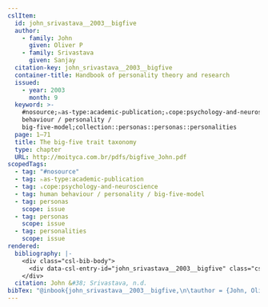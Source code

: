 ```yaml
---
cslItem:
  id: john_srivastava__2003__bigfive
  author:
    - family: John
      given: Oliver P
    - family: Srivastava
      given: Sanjay
  citation-key: john_srivastava__2003__bigfive
  container-title: Handbook of personality theory and research
  issued:
    - year: 2003
      month: 9
  keyword: >-
    #nosource;ₕas-type:academic-publication;ₛcope:psychology-and-neuroscience;human
    behaviour / personality /
    big-five-model;collection::personas::personas::personalities
  page: 1–71
  title: The big-five trait taxonomy
  type: chapter
  URL: http://moityca.com.br/pdfs/bigfive_John.pdf
scopedTags:
  - tag: "#nosource"
  - tag: ₕas-type:academic-publication
  - tag: ₛcope:psychology-and-neuroscience
  - tag: human behaviour / personality / big-five-model
  - tag: personas
    scope: issue
  - tag: personas
    scope: issue
  - tag: personalities
    scope: issue
rendered:
  bibliography: |-
    <div class="csl-bib-body">
      <div data-csl-entry-id="john_srivastava__2003__bigfive" class="csl-entry">John, O. P., &#38; Srivastava, S. n.d.. The big-five trait taxonomy. In <i>Handbook of personality theory and research</i> (pp. 1–71). http://moityca.com.br/pdfs/bigfive_John.pdf</div>
    </div>
  citation: John &#38; Srivastava, n.d.
bibTex: "@inbook{john_srivastava__2003__bigfive,\n\tauthor = {John, Oliver P and Srivastava, Sanjay},\n\tbooktitle = {Handbook of personality theory and research},\n\tpages = {1--71},\n\ttitle = {The big-five trait taxonomy},\n\thowpublished = {http://moityca.com.br/pdfs/bigfive\\textunderscore{}John.pdf},\n}\n\n"
---
```


